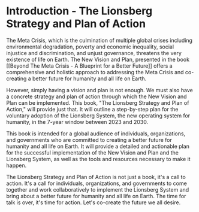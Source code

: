 # Introduction - The Lionsberg Strategy and Plan of Action

The Meta Crisis, which is the culmination of multiple global crises including environmental degradation, poverty and economic inequality, social injustice and discrimination, and unjust governance, threatens the very existence of life on Earth. The New Vision and Plan, presented in the book [[Beyond The Meta Crisis - A Blueprint for a Better Future]] offers a comprehensive and holistic approach to addressing the Meta Crisis and co-creating a better future for humanity and all life on Earth.

However, simply having a vision and plan is not enough. We must also have a concrete strategy and plan of action through which the New Vision and Plan can be implemented. This book, "The Lionsberg Strategy and Plan of Action," will provide just that. It will outline a step-by-step plan for the voluntary adoption of the Lionsberg System, the new operating system for humanity, in the 7-year window between 2023 and 2030.

This book is intended for a global audience of individuals, organizations, and governments who are committed to creating a better future for humanity and all life on Earth. It will provide a detailed and actionable plan for the successful implementation of the New Vision and Plan and the Lionsberg System, as well as the tools and resources necessary to make it happen.

The Lionsberg Strategy and Plan of Action is not just a book, it's a call to action. It's a call for individuals, organizations, and governments to come together and work collaboratively to implement the Lionsberg System and bring about a better future for humanity and all life on Earth. The time for talk is over, it's time for action. Let's co-create the future we all desire.